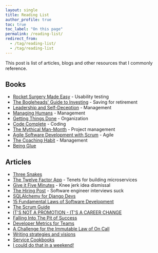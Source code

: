 ```yaml
---
layout: single
title: Reading List
author_profile: true
toc: true
toc_label: "On this page"
permalink: /reading-list/
redirect_from:
  - /tag/reading-list/
  - /tag/reading-list
---
```


This post is list of articles, blogs and other resources that I commonly reference.

## Books

- [Rocket Surgery Made Easy](http://www.amazon.com/gp/product/B002UXRGNO) - Usability testing
- [The Bogleheads' Guide to Investing](http://www.amazon.com/gp/product/0471730335) - Saving for retirement
- [Leadership and Self-Deception](http://www.amazon.com/gp/product/B00GUPYRUS) - Management
- [Managing Humans](http://www.amazon.com/gp/product/1430243147) - Management
- [Getting Things Done](http://www.amazon.com/gp/product/0142000280) - Organization
- [Code Complete](http://www.amazon.com/Code-Complete-Practical-Handbook-Construction/dp/0735619670) - Coding
- [The Mythical Man-Month](http://www.amazon.com/Mythical-Man-Month-Software-Engineering-Anniversary/dp/0201835959) - Project management
- [Agile Software Development with Scrum](http://www.amazon.com/gp/product/0130676349) - Agile
- [The Coaching Habit](https://www.amazon.com/Coaching-Habit-Less-Change-Forever/dp/0978440749) - Management
- [Being Glue](https://noidea.dog/glue)

## Articles

- [Three Snakes](http://www.celebrazio.net/jimb/15.html)
- [The Twelve Factor App](http://12factor.net/) - Tenets for building microservices
- [Give it Five Minutes](https://signalvnoise.com/posts/3124-give-it-five-minutes) - Knee jerk idea dismissal
- [The Hiring Post](http://sockpuppet.org/blog/2015/03/06/the-hiring-post/) - Software engineer interviews suck
- [SQLAlchemy for Django Devs](http://lucumr.pocoo.org/2011/7/19/sqlachemy-and-you/)
- [15 Fundamental Laws of Software Development](http://www.exceptionnotfound.net/fundamental-laws-of-software-development/)
- [The Scrum Guide](http://www.scrumguides.org/scrum-guide.html)
- [IT'S NOT A PROMOTION - IT'S A CAREER CHANGE](http://fractio.nl/2014/09/19/not-a-promotion-a-career-change/)
- [Falling Into The Pit of Success](https://blog.codinghorror.com/falling-into-the-pit-of-success/)
- [Developer Metrics for Teams](https://lethain.com/accelerate-developer-productivity/)
- [A Challenge for the Immutable Law of On Call](https://medium.com/@solidspark/a-challenge-for-the-immutable-law-of-on-call-719a7ae86e)
- [Writing strategies and visions](https://lethain.com/strategies-visions/)
- [Service Cookbooks](https://lethain.com/service-cookbooks/)
- [I could do that in a weekend!](https://danluu.com/sounds-easy/)

